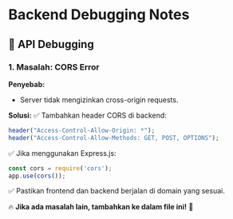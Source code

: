 # Backend Debugging Notes

## 📌 API Debugging

### **1. Masalah: CORS Error**
**Penyebab:**
- Server tidak mengizinkan cross-origin requests.

**Solusi:**
✅ Tambahkan header CORS di backend:
```php
header("Access-Control-Allow-Origin: *");
header("Access-Control-Allow-Methods: GET, POST, OPTIONS");
```
✅ Jika menggunakan Express.js:
```js
const cors = require('cors');
app.use(cors());
```
✅ Pastikan frontend dan backend berjalan di domain yang sesuai.

🔥 **Jika ada masalah lain, tambahkan ke dalam file ini!** 🚀
